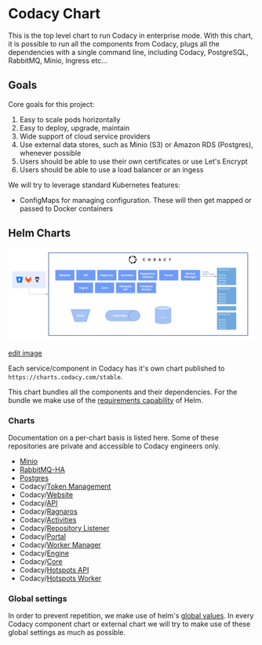 # Codacy Chart

This is the top level chart to run Codacy in enterprise mode.
With this chart, it is possible to run all the components from Codacy,
plugs all the dependencies with a single command line, including Codacy,
PostgreSQL, RabbitMQ, Minio, Ingress etc...

## Goals

Core goals for this project:

1.  Easy to scale pods horizontally
2.  Easy to deploy, upgrade, maintain
3.  Wide support of cloud service providers
4.  Use external data stores, such as Minio (S3) or Amazon RDS (Postgres), whenever possible
5.  Users should be able to use their own certificates or use Let's Encrypt
6.  Users should be able to use a load balancer or an ingess

We will try to leverage standard Kubernetes features:

*   ConfigMaps for managing configuration. These will then get mapped or passed to Docker containers

## Helm Charts

![Helm Chart Structure](./images/charts.png)

[edit image](https://docs.google.com/drawings/d/1o7z3L8XnnNjHBOTWKHiIYUkBP3DDiogdUyxNdUfzyfY/edit)

Each service/component in Codacy has it's own chart published to `https://charts.codacy.com/stable`.

This chart bundles all the components and their dependencies. For the bundle we make use of the
[requirements capability](https://helm.sh/docs/chart_best_practices/#requirements-files)
of Helm.

### Charts

Documentation on a per-chart basis is listed here.
Some of these repositories are private and accessible to Codacy engineers only.

*   [Minio](https://github.com/helm/charts/tree/master/stable/minio)
*   [RabbitMQ-HA](https://github.com/helm/charts/tree/master/stable/rabbitmq-ha)
*   [Postgres](https://github.com/helm/charts/tree/master/stable/postgresql)
*   Codacy/[Token Management](https://bitbucket.org/qamine/token-management/src/master/.helm/)
*   Codacy/[Website](https://bitbucket.org/qamine/codacy-website/src/master/.helm/)
*   Codacy/[API](https://bitbucket.org/qamine/codacy-website/src/master/.helm/)
*   Codacy/[Ragnaros](https://bitbucket.org/qamine/ragnaros/src/master/.helm/)
*   Codacy/[Activities](https://bitbucket.org/qamine/codacy-activities/src/master/.helm/)
*   Codacy/[Repository Listener](https://bitbucket.org/qamine/repository-listener/src/master/.helm/)
*   Codacy/[Portal](https://bitbucket.org/qamine/portal/src/master/.helm/)
*   Codacy/[Worker Manager](https://bitbucket.org/qamine/worker-manager/src/master/.helm/)
*   Codacy/[Engine](https://bitbucket.org/qamine/codacy-worker/src/master/.helm/)
*   Codacy/[Core](https://bitbucket.org/qamine/codacy-core/src/master/.helm/)
*   Codacy/[Hotspots API](https://bitbucket.org/qamine/hotspots-api/src/master/.helm/)
*   Codacy/[Hotspots Worker](https://bitbucket.org/qamine/hotspots-worker/src/master/.helm/)

### Global settings

In order to prevent repetition, we make use of helm's [global values](https://helm.sh/docs/developing_charts/#global-values). In every
Codacy component chart or external chart we will try to make use of
these global settings as much as possible.
